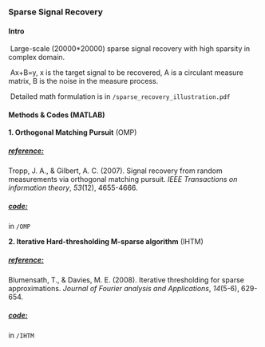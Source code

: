 ### Sparse Signal Recovery
  
   
   
#### Intro

​	Large-scale (20000*20000) sparse signal recovery with high sparsity in complex domain.

​	Ax+B=y, x is the target signal to be recovered, A is a circulant measure matrix, B is the noise in the measure process.

​	Detailed math formulation is in `/sparse_recovery_illustration.pdf`
  
    
    
#### Methods & Codes (MATLAB)

**1. Orthogonal Matching Pursuit** (OMP)
##### <u>reference:</u> 
Tropp, J. A., & Gilbert, A. C. (2007). Signal recovery from random measurements via orthogonal matching pursuit. *IEEE Transactions on information theory*, *53*(12), 4655-4666.

##### <u>code:</u>
in `/OMP`

   

**2. Iterative Hard-thresholding M-sparse algorithm** (IHTM)
##### <u>reference:</u> 
Blumensath, T., & Davies, M. E. (2008). Iterative thresholding for sparse approximations. *Journal of Fourier analysis and Applications*, *14*(5-6), 629-654.

##### <u>code:</u>
in `/IHTM`

   
